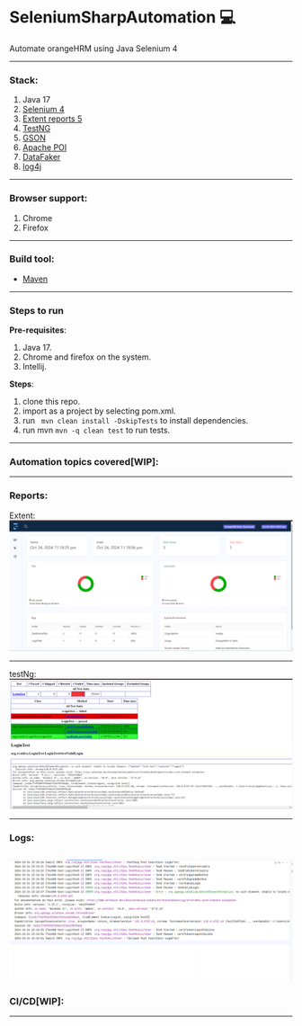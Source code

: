 # SeleniumSharpAutomation :computer:

Automate orangeHRM using Java Selenium 4

---

### Stack:

1. Java 17
2. [Selenium 4](https://www.selenium.dev/documentation/webdriver/)
3. [Extent reports 5](https://extentreports.com/docs/versions/5/java/index.html)
4. [TestNG](https://testng.org/)
5. [GSON](https://github.com/google/gson)
6. [Apache POI](https://poi.apache.org/)
7. [DataFaker](https://www.datafaker.net/documentation/getting-started/)
8. [log4j](https://logging.apache.org/log4j/2.x/index.html)

---

### Browser support:

1. Chrome
2. Firefox

---

### Build tool:

- [Maven](https://maven.apache.org/)

---

### Steps to run

**Pre-requisites**:

1. Java 17.
2. Chrome and firefox on the system.
3. Intellij.

**Steps**:

1. clone this repo.
2. import as a project by selecting pom.xml.
3. run ``` mvn clean install -DskipTests``` to install dependencies.
4. run mvn ```mvn -q clean test``` to run tests.

---

### Automation topics covered[WIP]:

---

### Reports:

Extent:
![img.png](extentReport.png)

---

testNg:
![img_1.png](testNgReport.png)


---

### Logs:

![img_2.png](log4jLog.png)
---

### CI/CD[WIP]:

---


